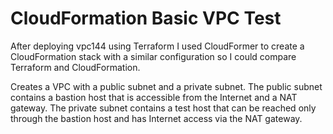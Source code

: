 # CloudFormation Basic VPC Test
After deploying vpc144 using Terraform I used CloudFormer to create
a CloudFormation stack with a similar configuration so I could 
compare Terraform and CloudFormation.

Creates a VPC with a public subnet and a private subnet. The public
subnet contains a bastion host that is accessible from the Internet
and a NAT gateway. The private subnet contains a test host that can
be reached only through the bastion host and has Internet access via
the NAT gateway.
